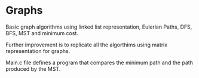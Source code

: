 # Graphs
Basic graph algorithms using linked list representation, Eulerian Paths, DFS, BFS, MST and minimum cost.

Further improvement is to replicate all the algorthims using matrix representation for graphs.

Main.c file defines a program that compares the minimum path and the path produced by the MST.
